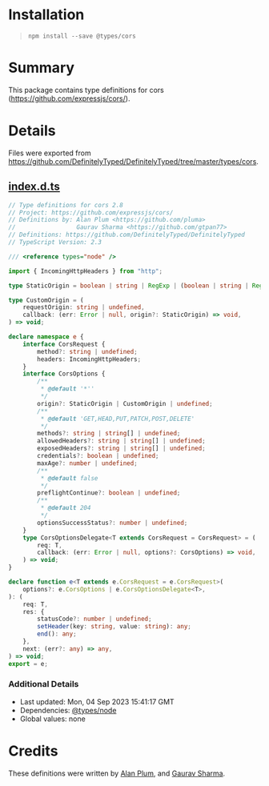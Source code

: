 # Installation
> `npm install --save @types/cors`

# Summary
This package contains type definitions for cors (https://github.com/expressjs/cors/).

# Details
Files were exported from https://github.com/DefinitelyTyped/DefinitelyTyped/tree/master/types/cors.
## [index.d.ts](https://github.com/DefinitelyTyped/DefinitelyTyped/tree/master/types/cors/index.d.ts)
````ts
// Type definitions for cors 2.8
// Project: https://github.com/expressjs/cors/
// Definitions by: Alan Plum <https://github.com/pluma>
//                 Gaurav Sharma <https://github.com/gtpan77>
// Definitions: https://github.com/DefinitelyTyped/DefinitelyTyped
// TypeScript Version: 2.3

/// <reference types="node" />

import { IncomingHttpHeaders } from "http";

type StaticOrigin = boolean | string | RegExp | (boolean | string | RegExp)[];

type CustomOrigin = (
    requestOrigin: string | undefined,
    callback: (err: Error | null, origin?: StaticOrigin) => void,
) => void;

declare namespace e {
    interface CorsRequest {
        method?: string | undefined;
        headers: IncomingHttpHeaders;
    }
    interface CorsOptions {
        /**
         * @default '*''
         */
        origin?: StaticOrigin | CustomOrigin | undefined;
        /**
         * @default 'GET,HEAD,PUT,PATCH,POST,DELETE'
         */
        methods?: string | string[] | undefined;
        allowedHeaders?: string | string[] | undefined;
        exposedHeaders?: string | string[] | undefined;
        credentials?: boolean | undefined;
        maxAge?: number | undefined;
        /**
         * @default false
         */
        preflightContinue?: boolean | undefined;
        /**
         * @default 204
         */
        optionsSuccessStatus?: number | undefined;
    }
    type CorsOptionsDelegate<T extends CorsRequest = CorsRequest> = (
        req: T,
        callback: (err: Error | null, options?: CorsOptions) => void,
    ) => void;
}

declare function e<T extends e.CorsRequest = e.CorsRequest>(
    options?: e.CorsOptions | e.CorsOptionsDelegate<T>,
): (
    req: T,
    res: {
        statusCode?: number | undefined;
        setHeader(key: string, value: string): any;
        end(): any;
    },
    next: (err?: any) => any,
) => void;
export = e;

````

### Additional Details
 * Last updated: Mon, 04 Sep 2023 15:41:17 GMT
 * Dependencies: [@types/node](https://npmjs.com/package/@types/node)
 * Global values: none

# Credits
These definitions were written by [Alan Plum](https://github.com/pluma), and [Gaurav Sharma](https://github.com/gtpan77).
